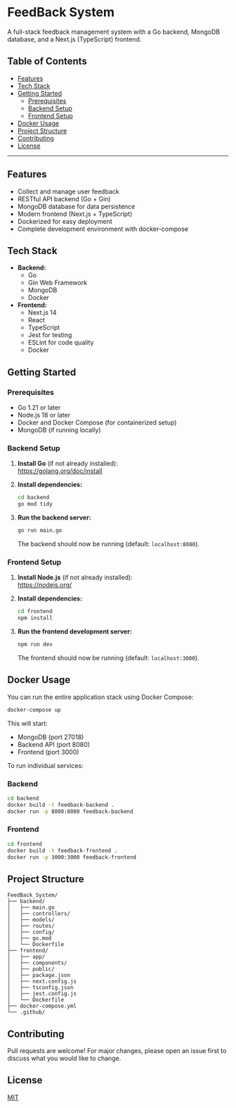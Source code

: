# FeedBack System

A full-stack feedback management system with a Go backend, MongoDB database, and a Next.js (TypeScript) frontend.

## Table of Contents

- [Features](#features)
- [Tech Stack](#tech-stack)
- [Getting Started](#getting-started)
  - [Prerequisites](#prerequisites)
  - [Backend Setup](#backend-setup)
  - [Frontend Setup](#frontend-setup)
- [Docker Usage](#docker-usage)
- [Project Structure](#project-structure)
- [Contributing](#contributing)
- [License](#license)

---

## Features

- Collect and manage user feedback
- RESTful API backend (Go + Gin)
- MongoDB database for data persistence
- Modern frontend (Next.js + TypeScript)
- Dockerized for easy deployment
- Complete development environment with docker-compose

## Tech Stack

- **Backend:**
  - Go
  - Gin Web Framework
  - MongoDB
  - Docker
- **Frontend:**
  - Next.js 14
  - React
  - TypeScript
  - Jest for testing
  - ESLint for code quality
  - Docker

## Getting Started

### Prerequisites

- Go 1.21 or later
- Node.js 18 or later
- Docker and Docker Compose (for containerized setup)
- MongoDB (if running locally)

### Backend Setup

1. **Install Go** (if not already installed):  
   https://golang.org/doc/install

2. **Install dependencies:**
   ```bash
   cd backend
   go mod tidy
   ```

3. **Run the backend server:**
   ```bash
   go run main.go
   ```

   The backend should now be running (default: `localhost:8080`).

### Frontend Setup

1. **Install Node.js** (if not already installed):  
   https://nodejs.org/

2. **Install dependencies:**
   ```bash
   cd frontend
   npm install
   ```

3. **Run the frontend development server:**
   ```bash
   npm run dev
   ```

   The frontend should now be running (default: `localhost:3000`).

## Docker Usage

You can run the entire application stack using Docker Compose:

```bash
docker-compose up
```

This will start:
- MongoDB (port 27018)
- Backend API (port 8080)
- Frontend (port 3000)

To run individual services:

### Backend

```bash
cd backend
docker build -t feedback-backend .
docker run -p 8080:8080 feedback-backend
```

### Frontend

```bash
cd frontend
docker build -t feedback-frontend .
docker run -p 3000:3000 feedback-frontend
```

## Project Structure

```
FeedBack_System/
├── backend/
│   ├── main.go
│   ├── controllers/
│   ├── models/
│   ├── routes/
│   ├── config/
│   ├── go.mod
│   └── Dockerfile
├── frontend/
│   ├── app/
│   ├── components/
│   ├── public/
│   ├── package.json
│   ├── next.config.js
│   ├── tsconfig.json
│   ├── jest.config.js
│   └── Dockerfile
├── docker-compose.yml
└── .github/
```

## Contributing

Pull requests are welcome! For major changes, please open an issue first to discuss what you would like to change.

## License

[MIT](LICENSE)
